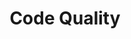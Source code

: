 ---
title: Code Quality
layout: category
permalink: /categories/code-quality/
taxonomy: code-quality
---